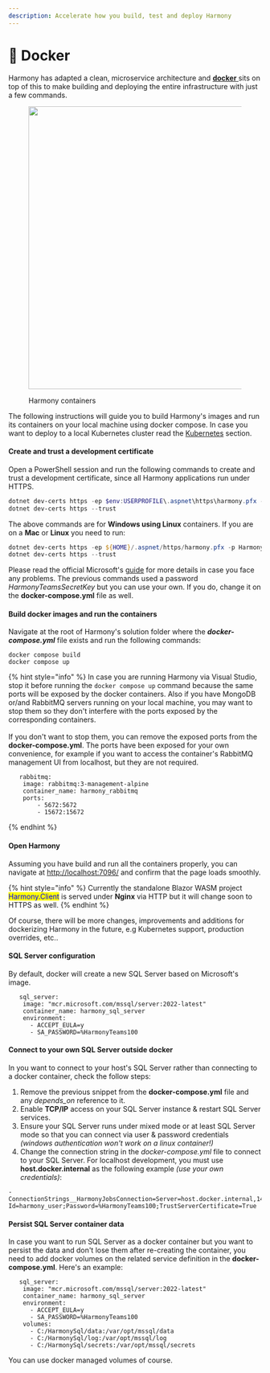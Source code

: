 ```yaml
---
description: Accelerate how you build, test and deploy Harmony
---
```


# 🐳 Docker

Harmony has adapted a clean, microservice architecture and [**docker** ](https://www.docker.com/)sits on top of this to make building and deploying the entire infrastructure with just a few commands.&#x20;

<figure><img src="../../../.gitbook/assets/harmony-containers.png" alt="" width="563"><figcaption><p>Harmony containers</p></figcaption></figure>

The following instructions will guide you to build Harmony's images and run its containers on your local machine using docker compose. In case you want to deploy to a local Kubernetes cluster read the [Kubernetes](kubernetes.md) section.

#### Create and trust a development certificate

Open a PowerShell session and run the following commands to create and trust a development certificate, since all Harmony applications run under HTTPS.

```powershell
dotnet dev-certs https -ep $env:USERPROFILE\.aspnet\https\harmony.pfx -p HarmonyTeamsSecretKey
dotnet dev-certs https --trust
```

The above commands are for **Windows using Linux** containers. If you are on a **Mac** or **Linux** you need to run:

```powershell
dotnet dev-certs https -ep ${HOME}/.aspnet/https/harmony.pfx -p HarmonyTeamsSecretKey
dotnet dev-certs https --trust
```

Please read the official Microsoft's [guide](https://learn.microsoft.com/en-us/aspnet/core/security/docker-compose-https?view=aspnetcore-8.0) for more details in case you face any problems. The previous commands used a password _HarmonyTeamsSecretKey_ but you can use your own. If you do, change it on the **docker-compose.yml** file as well.

#### Build docker images and run the containers

Navigate at the root of Harmony's solution folder where the _**docker-compose.yml**_ file exists and run the following commands:

```docker
docker compose build
docker compose up
```

{% hint style="info" %}
In case you are running Harmony via Visual Studio, stop it before running the `docker compose up` command because the same ports will be exposed by the docker containers. Also if you have MongoDB or/and RabbitMQ servers running on your local machine, you may want to stop them so they don't interfere with the ports exposed by the corresponding containers. \
\
If you don't want to stop them, you can remove the exposed ports from the **docker-compose.yml**. The ports have been exposed for your own convenience, for example if you want to access the container's RabbitMQ management UI from localhost, but they are not required.

```docker
   rabbitmq:
    image: rabbitmq:3-management-alpine
    container_name: harmony_rabbitmq
    ports:
        - 5672:5672
        - 15672:15672
```
{% endhint %}

#### Open Harmony

Assuming you have build and run all the containers properly, you can navigate at [http://localhost:7096/](http://localhost:7096/) and confirm that the page loads smoothly.&#x20;

{% hint style="info" %}
Currently the standalone Blazor WASM project <mark style="color:blue;">Harmony.Client</mark> is served under **Nginx** via HTTP but it will change soon to HTTPS as well.
{% endhint %}

Of course, there will be more changes, improvements and additions for dockerizing Harmony in the future, e.g Kubernetes support, production overrides, etc..

#### SQL Server configuration

By default, docker will create a new SQL Server based on Microsoft's image.&#x20;

```docker
   sql_server:
    image: "mcr.microsoft.com/mssql/server:2022-latest"
    container_name: harmony_sql_server
    environment:
      - ACCEPT_EULA=y
      - SA_PASSWORD=%HarmonyTeams100
```

#### Connect to your own SQL Server outside docker

In you want to connect to your host's SQL Server rather than connecting to a docker container, check the follow steps:

1. Remove the previous snippet from the **docker-compose.yml** file and any _depends\_on_ reference to it.
2. Enable **TCP/IP** access on your SQL Server instance & restart SQL Server services.
3. Ensure your SQL Server runs under mixed mode or at least SQL Server mode so that you can connect via user & password credentials _(windows authentication won't work on a linux container!)_
4. Change the connection string in the _docker-compose.yml_ file to connect to your SQL Server. For localhost development, you must use **host.docker.internal** as the following example _(use your own credentials)_:

```
- ConnectionStrings__HarmonyJobsConnection=Server=host.docker.internal,1433;database=Harmony.Automations.Jobs;User Id=harmony_user;Password=%HarmonyTeams100;TrustServerCertificate=True
```

#### Persist SQL Server container data

In case you want to run SQL Server as a docker container but you want to persist the data and don't lose them after re-creating the container, you need to add docker volumes on the related service definition in the **docker-compose.yml**. Here's an example:

```docker
   sql_server:
    image: "mcr.microsoft.com/mssql/server:2022-latest"
    container_name: harmony_sql_server
    environment:
      - ACCEPT_EULA=y
      - SA_PASSWORD=%HarmonyTeams100
    volumes:
      - C:/HarmonySql/data:/var/opt/mssql/data
      - C:/HarmonySql/log:/var/opt/mssql/log
      - C:/HarmonySql/secrets:/var/opt/mssql/secrets
```

You can use docker managed volumes of course.
